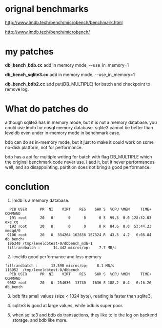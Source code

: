 # orignal benchmarks

http://www.lmdb.tech/bench/microbench/benchmark.html

http://www.lmdb.tech/bench/microbench/

# my patches
**db_bench_bdb.cc** add in memory mode, --use_in_memory=1

**db_bench_sqlite3.cc** add in memory mode, --use_in_memory=1

**db_bench_bdb2.cc** add put(DB_MULTIPLE) for batch and checkpoint to remove log.

# What do patches do
although sqlite3 has in memory mode, but it is not a memory database. you could use lmdb for nosql memory database. sqlite3 cannot be better than leveldb even under in-memory mode in benchmark case.

bdb can do as in-memory mode, but it just to make it could work on some no-disk platform, not for performance.

bdb has a api for multiple writing for batch with flag DB_MULTIPLE which the original benchmark code never use. i add it, but it never performances well, and so disappointing. partition does not bring a good performance.

# conclution
1. lmdb is a memory database.
```
  PID USER      PR  NI    VIRT    RES    SHR S  %CPU %MEM     TIME+ COMMAND   
  191 root      20   0       0      0      0 S  99.3  0.0 128:32.03 exe_cq    
  192 root      20   0       0      0      0 R  84.6  0.0  53:44.23 mmcqd/0   
 9106 root      20   0  334264 162636 157324 R  43.3  4.2   0:08.84 db_bench+ 
 196340	/tmp/leveldbtest-0/dbbench_mdb-1
 fillrandbatch :      14.442 micros/op;    7.7 MB/s    
```
2. leveldb good performance and less memory
```
fillrandbatch :      13.590 micros/op;    8.1 MB/s    
116952	/tmp/leveldbtest-0/dbbench
  PID USER      PR  NI    VIRT    RES    SHR S  %CPU %MEM     TIME+ COMMAND   
 9082 root      20   0  254636  13740   1636 S 108.2  0.4   0:16.26 db_bench 
```

3. bdb fits small values (size < 1024 byte), reading is faster than sqlite3.

4. sqlite3 is good at large values, while bdb is super poor.

5. when sqlite3 and bdb do transactions, they like to io the log on backend storage, and bdb like more. 
